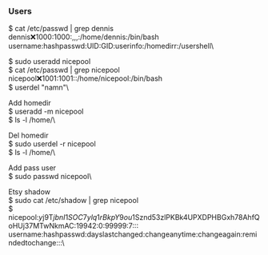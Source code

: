 ### Users

$ cat /etc/passwd | grep dennis\
dennis:x:1000:1000:,,,:/home/dennis:/bin/bash\
username:hashpasswd:UID:GID:userinfo:/homedirr:/usershell\

$ sudo useradd nicepool\
$ cat /etc/passwd | grep nicepool\
nicepool:x:1001:1001::/home/nicepool:/bin/bash\
$ userdel "namn"\

Add homedir\
$ useradd -m nicepool\
$ ls -l /home/\

Del homedir\
$ sudo userdel -r nicepool\
$ ls -l /home/\

Add pass user\
$ sudo passwd nicepool\

Etsy shadow\
$ sudo cat /etc/shadow | grep nicepool\
$ nicepool:$y$j9T$jbnI1SOC7ylq1rBkpY9ou1$Sznd53zlPKBk4UPXDPHBGxh78AhfQoHUj37MTwNkmAC:19942:0:99999:7:::\
username:hashpasswd:dayslastchanged:changeanytime:changeagain:remindedtochange:::\
